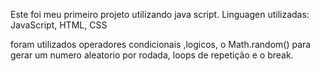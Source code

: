 Este foi meu primeiro projeto utilizando java script.
Linguagen utilizadas: JavaScript, HTML, CSS

foram utilizados operadores condicionais ,logicos, o Math.random() para gerar um numero aleatorio por rodada, loops de repetição e o break. 
